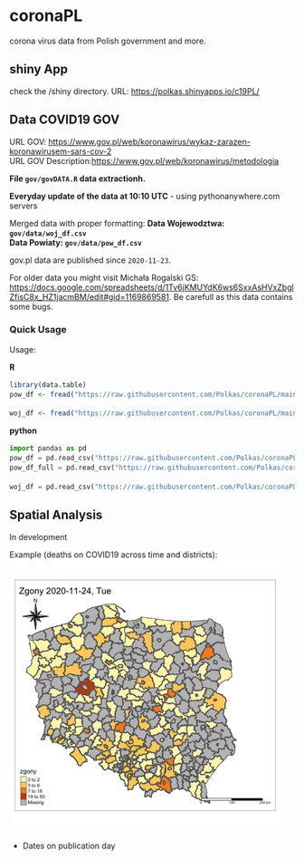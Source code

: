 # coronaPL
corona virus data from Polish government and more.

## shiny App 

check the /shiny directory.
URL: https://polkas.shinyapps.io/c19PL/

## Data COVID19 GOV

URL GOV: https://www.gov.pl/web/koronawirus/wykaz-zarazen-koronawirusem-sars-cov-2  
URL GOV Description:https://www.gov.pl/web/koronawirus/metodologia  

**File `gov/govDATA.R` data extractionh.**

**Everyday update of the data at 10:10 UTC** - using pythonanywhere.com servers

Merged data with proper formatting:
**Data Wojewodztwa: `gov/data/woj_df.csv`**  
**Data Powiaty: `gov/data/pow_df.csv`**

gov.pl data are published since `2020-11-23`.

For older data you might visit Michała Rogalski GS: https://docs.google.com/spreadsheets/d/1Tv6jKMUYdK6ws6SxxAsHVxZbglZfisC8x_HZ1jacmBM/edit#gid=1169869581. 
Be carefull as this data contains some bugs.

### Quick Usage

Usage:

**R**

```r
library(data.table)
pow_df <- fread("https://raw.githubusercontent.com/Polkas/coronaPL/main/gov/data/pow_df.csv")

woj_df <- fread("https://raw.githubusercontent.com/Polkas/coronaPL/main/gov/data/woj_df.csv")
```

**python**

```python
import pandas as pd
pow_df = pd.read_csv("https://raw.githubusercontent.com/Polkas/coronaPL/main/gov/data/pow_df.csv")
pow_df_full = pd.read_csv("https://raw.githubusercontent.com/Polkas/coronaPL/main/gov/data/pow_df_full.csv")

woj_df = pd.read_csv("https://raw.githubusercontent.com/Polkas/coronaPL/main/gov/data/woj_df.csv")
```

## Spatial Analysis

In development

Example (deaths on COVID19 across time and districts):  
![](spatial/images/zgonyPL.gif)
* Dates on publication day
